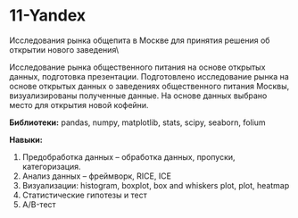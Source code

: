 # 11-Yandex
Исследования рынка общепита в Москве для принятия решения об открытии нового заведения\

 Исследование рынка общественного питания на основе открытых данных, подготовка презентации. Подготовлено исследование рынка на основе открытых данных о заведениях общественного питания Москвы, визуализированы полученные данные. На основе данных выбрано место для открытия новой кофейни.
 
 __Библиотеки:__ pandas, numpy, matplotlib, stats, scipy, seaborn, folium
 
__Навыки:__
   1. Предобработка данных – обработка данных, пропуски, категоризация.
   2. Анализ данных – фреймворк, RICE, ICE
   3. Визуализации: histogram, boxplot, box and whiskers plot, plot, heatmap
   4. Статистические гипотезы и тест
   5. A/B-тест
